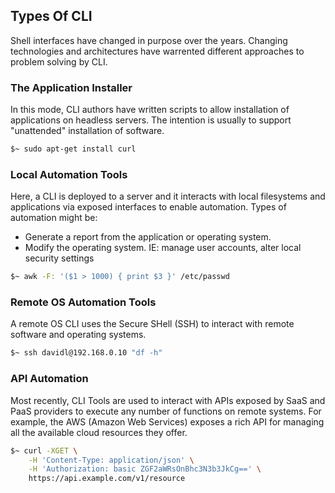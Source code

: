 ## Types Of CLI

Shell interfaces have changed in purpose over the years. Changing technologies and architectures have warrented different approaches to problem solving by CLI.

### The Application Installer

In this mode, CLI authors have written scripts to allow installation of applications on headless servers. The intention is usually to support "unattended" installation of software.

```bash
$~ sudo apt-get install curl
```

### Local Automation Tools

Here, a CLI is deployed to a server and it interacts with local filesystems and applications via exposed interfaces to enable automation. Types of automation might be:

* Generate a report from the application or operating system.
* Modify the operating system. IE: manage user accounts, alter local security settings

```bash
$~ awk -F: '($1 > 1000) { print $3 }' /etc/passwd
```

### Remote OS Automation Tools

A remote OS CLI uses the Secure SHell \(SSH\) to interact with remote software and operating systems.

```bash
$~ ssh davidl@192.168.0.10 "df -h"
```

### API Automation

Most recently, CLI Tools are used to interact with APIs exposed by SaaS and PaaS providers to execute any number of functions on remote systems. For example, the AWS \(Amazon Web Services\) exposes a rich API for managing all the available cloud resources they offer.

```bash
$~ curl -XGET \
    -H 'Content-Type: application/json' \
    -H 'Authorization: basic ZGF2aWRsOnBhc3N3b3JkCg==' \
    https://api.example.com/v1/resource
```

